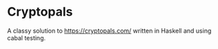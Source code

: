 Cryptopals
==========

A classy solution to https://cryptopals.com/ written in Haskell and using
cabal testing.
